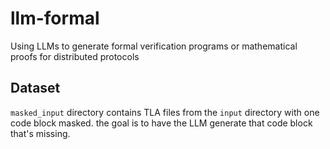 # llm-formal
Using LLMs to generate formal verification programs or mathematical proofs for distributed protocols

## Dataset
`masked_input` directory contains TLA files from the `input` directory with one code block masked. the goal is to have the LLM generate that code block that's missing.
